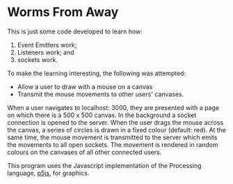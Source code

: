 Worms From Away
================

This is just some code developed to learn how:

1. Event Emitters work;
2. Listeners work; and
3. sockets work.

To make the learning interesting, the following was attempted:

-  Allow a user to draw with a mouse on a canvas
-  Transmit the mouse movements to other users' canvases.

When a user navigates to localhost: 3000, they are presented with a page on which there is a 500 x 500 canvas.  In the background a socket connection is opened to the server.  When the user drags the mouse across the canvas, a series of circles is drawn in a fixed colour (default: red).  At the same time, the mouse movement is transmitted to the server which emits the movements to all open sockets.  The movement is rendered in random colours on the canvases of all other connected users.

This program uses the Javascript implementation of the Processing language, [p5js](http://p5js.org/), for graphics.
